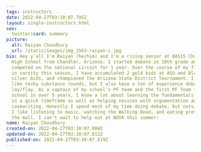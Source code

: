 ```yaml
---
tags: instructors
date: 2022-04-27T03:10:07.795Z
layout: single-instructors.html
seo:
  twitter:card: summary
picture:
  alt: Raiyan Choudhury
  url: /static/images/img_1563-raiyan-c.jpg
bio: Hey y'all I'm Raiyan (he/him) and I'm a rising senior at BASIS Chandler
  High School from Chandler, Arizona. I started debate in 10th grade and have
  competed on the national circuit for 1 year. Over the course of my first year
  in varsity this season, I have accumulated 2 gold bids at ASU and Blake, 4
  silver bids, and championed the Arizona State District Tournament. I really
  like techy substance rounds, but I also have a ton of experience debating
  lay/flay. As a captain of my school's PF team and the first PF Team from my
  school in over 5 years, I know a lot about learning the fundamentals of debate
  in a quick timeframe as well as helping novices with argumentation and
  casewriting. Honestly I spend most of my time doing debate, but outside of it,
  I like listening to music, watching the Walking Dead, and eating pretzels from
  the mall. I can't wait to help out at NOVA this summer!
name: Raiyan Choudhury
created-on: 2022-04-27T03:10:07.804Z
updated-on: 2022-04-27T03:10:07.812Z
published-on: 2022-04-27T03:10:07.819Z
---
```

